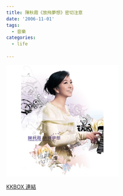 ```yaml
---
title: 陳秋霞《放飛夢想》密切注意
date: '2006-11-01'
tags:
  - 音樂
categories:
  - life

---
```

[![陳秋霞《放飛夢想》](images/0.jpg)](http://www.flickr.com/photos/yurenju/285286222/ "Photo Sharing")  
  
[KKBOX 連結](http://www.kkbox.com.tw/funky/web_info/judR.wfPc4gs.Lg00JxZ008l.html)